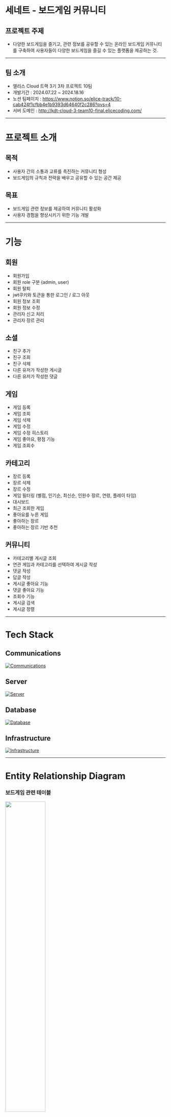 <!-- <div align="center"> -->

# 세네트 - 보드게임 커뮤니티
## 프로젝트 주제
+ 다양한 보드게임을 즐기고, 관련 정보를 공유할 수 있는 온라인 보드게임 커뮤니티를 구축하여 사용자들이 다양한 보드게임을 즐길 수 있는 플랫폼을 제공하는 것.  

---

## 팀 소개
- 엘리스 Cloud 트랙 3기 3차 프로젝트 10팀  
- 개발기간 : 2024.07.22 ~ 2024.18.16
- 노션 팀페이지 : https://www.notion.so/elice-track/10-cab424f1cfbb4e1b9393d64640f2c286?pvs=4
- 서버 도메인 : http://kdt-cloud-3-team10-final.elicecoding.com/
---

# 프로젝트 소개
## 목적
+ 사용자 간의 소통과 교류를 촉진하는 커뮤니티 형성
+ 보드게임의 규칙과 전략을 배우고 공유할 수 있는 공간 제공

## 목표
+ 보드게임 관련 정보를 제공하여 커뮤니티 활성화  
+ 사용자 경험을 향상시키기 위한 기능 개발  

---

# 기능
## 회원
+ 회원가입
+ 회원 role 구분 (admin, user)
+ 회원 탈퇴
+ jwt쿠키와 토큰을 통한 로그인 / 로그 아웃
+ 회원 정보 조회
+ 회원 정보 수정
+ 관리자 신고 처리
+ 관리자 장르 관리

## 소셜
+ 친구 추가
+ 친구 조회
+ 친구 삭제
+ 다른 유저가 작성한 게시글
+ 다른 유저가 작성한 댓글

## 게임
+ 게임 등록
+ 게임 조회
+ 게임 삭제
+ 게임 수정
+ 게임 수정 히스토리
+ 게임 좋아요, 평점 기능
+ 게임 조회수

## 카테고리
+ 장르 등록
+ 장르 삭제
+ 장르 수정
+ 게임 필터링 (별점, 인기순, 최신순, 인원수 장르, 연령, 플레이 타임)
+ 대시보드
+ 최근 조회한 게임
+ 좋아요를 누른 게임
+ 좋아하는 장르
+ 좋아하는 장르 기반 추천

## 커뮤니티
+ 카테고리별 게시글 조회
+ 연관 게임과 카테고리를 선택하여 게시글 작성
+ 댓글 작성
+ 답글 작성
+ 게시글 좋아요 기능
+ 댓글 좋아요 기능
+ 조회수 기능
+ 게시글 검색
+ 게시글 정렬

---

# Tech Stack
## Communications
[![Communications](https://skillicons.dev/icons?i=gitlab,discord,notion&theme=light)](https://skillicons.dev)  
## Server
[![Server](https://skillicons.dev/icons?i=java,spring&theme=light)](https://skillicons.dev)   
## Database
[![Database](https://skillicons.dev/icons?i=mysql&theme=light)](https://skillicons.dev)  
## Infrastructure
[![Infrastructure](https://skillicons.dev/icons?i=gcp,aws,nginx&theme=light)](https://skillicons.dev)  

---

# Entity Relationship Diagram

### 보드게임 관련 테이블
<img src="/uploads/f1729b65450a9a1a9928967b951d59c1/ERD-boardgame.png" width="50%">

### 게시판 관련 테이블
<img src="/uploads/dfb58707880f30188d4da7725bd26c66/ERD-post.png" width="50%">

### 유저 관련 테이블
<img src="/uploads/08b4def289b1d5edc5860dbb7d70e455/ERD-user.png" width="50%">

---

# InfraStructure
+ 서버 배포: Google Cloud Platform
+ 이미지 저장 : AWS S3

# 패키지 구조
```
├─auth
│  ├─controller
│  ├─dto
│  ├─entity
│  ├─jwt
│  ├─repository
│  └─service
├─category
│  ├─controller
│  ├─dto
│  ├─entity
│  ├─mapper
│  ├─repository
│  └─service
├─common
│  ├─annotation
│  ├─config
│  ├─dto
│  ├─entity
│  ├─enums
│  └─exceptions
├─game
│  ├─annotation
│  ├─controller
│  ├─dto
│  ├─entity
│  ├─mapper
│  ├─repository
│  └─service
├─post
│  ├─controller
│  ├─dto
│  ├─entity
│  ├─repository
│  └─service
├─report
│  ├─controller
│  ├─dto
│  ├─entity
│  ├─repository
│  └─service
└─social
    ├─controller
    ├─dto
    ├─entity
    ├─exception
    ├─repository
    └─service
```

